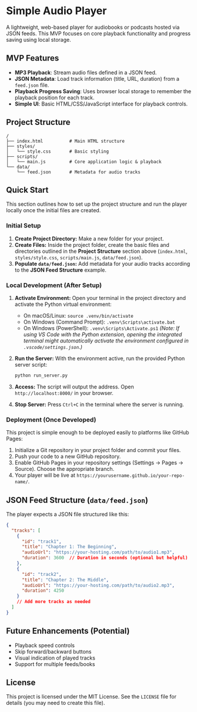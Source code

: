 # Simple Audio Player

A lightweight, web-based player for audiobooks or podcasts hosted via JSON feeds. This MVP focuses on core playback functionality and progress saving using local storage.

## MVP Features

*   **MP3 Playback**: Stream audio files defined in a JSON feed.
*   **JSON Metadata**: Load track information (title, URL, duration) from a `feed.json` file.
*   **Playback Progress Saving**: Uses browser local storage to remember the playback position for each track.
*   **Simple UI**: Basic HTML/CSS/JavaScript interface for playback controls.

## Project Structure

```plaintext
/
├── index.html          # Main HTML structure
├── styles/
│   └── style.css       # Basic styling
├── scripts/
│   └── main.js         # Core application logic & playback
└── data/
    └── feed.json       # Metadata for audio tracks
```

## Quick Start

This section outlines how to set up the project structure and run the player locally once the initial files are created.

### Initial Setup

1.  **Create Project Directory:** Make a new folder for your project.
2.  **Create Files:** Inside the project folder, create the basic files and directories outlined in the **Project Structure** section above (`index.html`, `styles/style.css`, `scripts/main.js`, `data/feed.json`).
3.  **Populate `data/feed.json`:** Add metadata for your audio tracks according to the **JSON Feed Structure** example.

### Local Development (After Setup)

1.  **Activate Environment:** Open your terminal in the project directory and activate the Python virtual environment:
    *   On macOS/Linux: `source .venv/bin/activate`
    *   On Windows (Command Prompt): `.venv\Scripts\activate.bat`
    *   On Windows (PowerShell): `.venv\Scripts\Activate.ps1`
    *(Note: If using VS Code with the Python extension, opening the integrated terminal might automatically activate the environment configured in `.vscode/settings.json`.)*

2.  **Run the Server:** With the environment active, run the provided Python server script:
    ```bash
    python run_server.py
    ```

3.  **Access:** The script will output the address. Open `http://localhost:8000/` in your browser.
4.  **Stop Server:** Press `Ctrl+C` in the terminal where the server is running.

### Deployment (Once Developed)

This project is simple enough to be deployed easily to platforms like GitHub Pages:

1.  Initialize a Git repository in your project folder and commit your files.
2.  Push your code to a new GitHub repository.
3.  Enable GitHub Pages in your repository settings (Settings → Pages → Source). Choose the appropriate branch.
4.  Your player will be live at `https://yourusername.github.io/your-repo-name/`.

## JSON Feed Structure (`data/feed.json`)

The player expects a JSON file structured like this:

```json
{
  "tracks": [
    {
      "id": "track1",
      "title": "Chapter 1: The Beginning",
      "audioUrl": "https://your-hosting.com/path/to/audio1.mp3",
      "duration": 3600  // Duration in seconds (optional but helpful)
    },
    {
      "id": "track2",
      "title": "Chapter 2: The Middle",
      "audioUrl": "https://your-hosting.com/path/to/audio2.mp3",
      "duration": 4250
    }
    // Add more tracks as needed
  ]
}
```

## Future Enhancements (Potential)

*   Playback speed controls
*   Skip forward/backward buttons
*   Visual indication of played tracks
*   Support for multiple feeds/books

## License

This project is licensed under the MIT License. See the `LICENSE` file for details (you may need to create this file). 